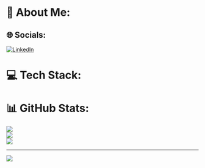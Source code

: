 # 💫 About Me:



## 🌐 Socials:
[![LinkedIn](https://img.shields.io/badge/LinkedIn-%230077B5.svg?logo=linkedin&logoColor=white)](https://linkedin.com/in/samuel-rodrigues-8865b9263) 

# 💻 Tech Stack:
# 📊 GitHub Stats:
![](https://github-readme-stats.vercel.app/api?username=SamuelRMN&theme=dark&hide_border=false&include_all_commits=false&count_private=false)<br/>
![](https://github-readme-streak-stats.herokuapp.com/?user=SamuelRMN&theme=dark&hide_border=false)<br/>
![](https://github-readme-stats.vercel.app/api/top-langs/?username=SamuelRMN&theme=dark&hide_border=false&include_all_commits=false&count_private=false&layout=compact)

---
[![](https://visitcount.itsvg.in/api?id=SamuelRMN&icon=0&color=0)](https://visitcount.itsvg.in)

<!-- Proudly created with GPRM ( https://gprm.itsvg.in ) -->
